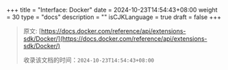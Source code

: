 +++
title = "Interface: Docker"
date = 2024-10-23T14:54:43+08:00
weight = 30
type = "docs"
description = ""
isCJKLanguage = true
draft = false
+++

> 原文: [https://docs.docker.com/reference/api/extensions-sdk/Docker/](https://docs.docker.com/reference/api/extensions-sdk/Docker/)
>
> 收录该文档的时间：`2024-10-23T14:54:43+08:00`
